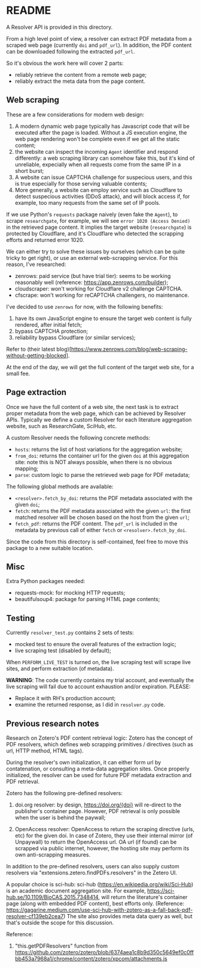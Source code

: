# README

A Resolver API is provided in this directory.

From a high level point of view, a resolver can extract PDF metadata from a scraped web page (currently `doi` and `pdf_url`). In addition, the PDF content can be downloaded following the extracted `pdf_url`.

So it's obvious the work here will cover 2 parts:
* reliably retrieve the content from a remote web page;
* reliably extract the meta data from the page content.

## Web scraping

These are a few considerations for modern web design:
1. A modern dynamic web page typically has Javascript code that will be executed after the page is loaded. Without a JS execution engine, the web page rendering won't be complete even if we get all the static content;
2. the website can inspect the incoming `Agent` identifier and respond differently: a web scraping library can somehow fake this, but it's kind of unreliable, expecially when all requests come from the same IP in a short burst;
3. A website can issue CAPTCHA challenge for suspecious users, and this is true especially for those serving valuable contents;
4. More generally, a website can employ service such as Cloudflare to detect suspecious activities (DDoS attack), and will block access if, for example, too many requests from the same set of IP pools.

If we use Python's `requests` package naively (even fake the `Agent`), to scrape `researchgate`, for example, we will see `error 1020 (Access Denied)` in the retrieved page content. It implies the target website (`researchgate`) is protected by Cloudflare, and it's Cloudflare who detected the scrapping efforts and returned error 1020.

We can either try to solve these issues by ourselves (which can be quite tricky to get right), or use an external web-scrapping service. For this reason, I've researched:
* zenrows: paid service (but have trial tier): seems to be working reasonably well (reference: https://app.zenrows.com/builder);
* cloudscraper: won't working for Cloudflare v2 challenge CAPTCHA.
* cfscrape: won't working for reCAPTCHA challengers, no maintenance.

I've decided to use `zenrows` for now, with the following benefits:
1. have its own JavaScript engine to ensure the target web content is fully rendered, after initial fetch;
2. bypass CAPTCHA protection;
3. reliability bypass Cloudflare (or similar services);

Refer to (their latest blog)[https://www.zenrows.com/blog/web-scraping-without-getting-blocked].

At the end of the day, we will get the full content of the target web site, for a small fee.

## Page extraction

Once we have the full content of a web site, the next task is to extract proper metadata from the web page, which can be achieved by Resolver APIs. Typically we define a custom Resolver for each literature aggregation website, such as ResearchGate, SciHub, etc.

A custom Resolver needs the following concrete methods:
* `hosts`: returns the list of host variations for the aggregation website;
* `from_doi`: returns the container url for the given `doi` at this aggregation site: note this is NOT always possible, when there is no obvious mapping;
* `parse`: custom logic to parse the retrieved web page for PDF metadata;

The following global methods are available:
* `<resolver>.fetch_by_doi`: returns the PDF metadata associated with the given `doi`;
* `fetch`: returns the PDF metadata associated with the given `url`: the first matched resolver will be chosen based on the host from the given `url`;
* `fetch_pdf`: returns the PDF content. The `pdf_url` is included in the metadata by previous call of either `fetch` or `<resolver>.fetch_by_doi`.

Since the code from this directory is self-contained, feel free to move this package to a new suitable location.

## Misc

Extra Python packages needed:
* requests-mock: for mocking HTTP requests;
* beautifulsoup4: package for parsing HTML page contents;

## Testing

Currently `resolver_test.py` contains 2 sets of tests:
* mocked test to ensure the overall features of the extraction logic;
* live scraping test (disabled by default);

When `PERFORM_LIVE_TEST` is turned on, the live scraping test will scrape live sites, and perform extraction (of metadata).

**WARNING**:
The code currently contains my trial account, and eventually the live scraping will fail due to account exhaustion and/or expiration.
PLEASE:
* Replace it with RH's production account;
* examine the returned response, as I did in `resolver.py` code.

## Previous research notes

Research on Zotero's PDF content retrieval logic:
Zotero has the concept of PDF resolvers, which defines web scrapping primitives / directives (such as url, HTTP method, HTML tags).

During the resolver's own initialization, it can either form url by contatenation, or consulting a meta-data aggregation sites. Once properly initialized, the resolver can be used for future PDF metadata extraction and PDF retrieval.

Zotero has the following pre-defined resolvers:
1. doi.org resolver:
by design, https://doi.org/{doi} will re-direct to the publisher's container page. However, PDF retrieval is only possible when the user is behind the paywall;

2. OpenAccess resolver:
OpenAccess to return the scraping directive (urls, etc) for the given doi.
In case of Zotero, they use their internal mirror (of Unpaywall) to return the OpenAccess url. OA url (if found) can be scrapped via public internet, however, the hosting site may perform its own anti-scrapping measures.

In addition to the pre-defined resolvers, users can also supply custom resolvers via "extensions.zetero.findPDFs.resolvers" in the Zetero UI.

A popular choice is sci-hub:
sci-hub (https://en.wikipedia.org/wiki/Sci-Hub) is an academic document aggregation site. For example, https://sci-hub.se/10.1109/BioCAS.2015.7348414, will return the literature's container page (along with embedded PDF content), best efforts only.
(Reference: https://gagarine.medium.com/use-sci-hub-with-zotero-as-a-fall-back-pdf-resolver-cf139eb2cea7)
The site also provides meta data query as well, but that's outside the scope for this discussion.

Reference:
1. "this.getPDFResolvers" function from https://github.com/zotero/zotero/blob/6374aea1c8b9d350c5649ef0c0ffbb453a7968a1/chrome/content/zotero/xpcom/attachments.js

